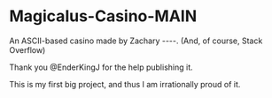 # Magicalus-Casino-MAIN
An ASCII-based casino made by Zachary ----. (And, of course, Stack Overflow)

Thank you @EnderKingJ for the help publishing it.

This is my first big project, and thus I am irrationally proud of it.
